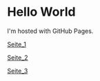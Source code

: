 <!DOCTYPE html>
<html>
<body>
<h1>Hello World</h1>
<p>I'm hosted with GitHub Pages.</p>
</body>
</html>

[Seite_1](https://github.com/DoreenStoewe/stoewe.github.io/blob/master/docs/1.md)

[Seite_2](https://github.com/DoreenStoewe/stoewe.github.io/blob/master/docs/2.md)

[Seite_3](https://github.com/DoreenStoewe/stoewe.github.io/blob/master/docs/3.md)



